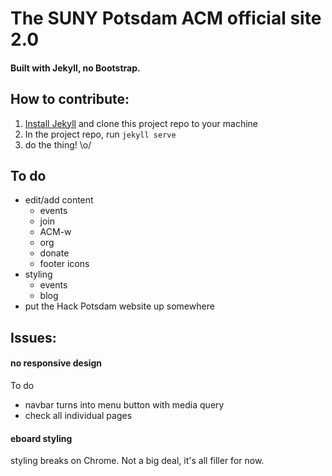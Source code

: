 # The SUNY Potsdam ACM official site 2.0

#### Built with Jekyll, no Bootstrap.

## How to contribute:
1. [Install Jekyll](https://jekyllrb.com/docs/installation/) and clone this project repo to your machine
1. In the project repo, run `jekyll serve`
1. do the thing! \o/

## To do
- edit/add content
  + events
  + join
  + ACM-w
  + org
  + donate
  + footer icons
- styling
  + events
  + blog
- put the Hack Potsdam website up somewhere

## Issues:
#### no responsive design
To do
+ navbar turns into menu button with media query
+ check all individual pages

#### eboard styling
styling breaks on Chrome. Not a big deal, it's all filler for now.
